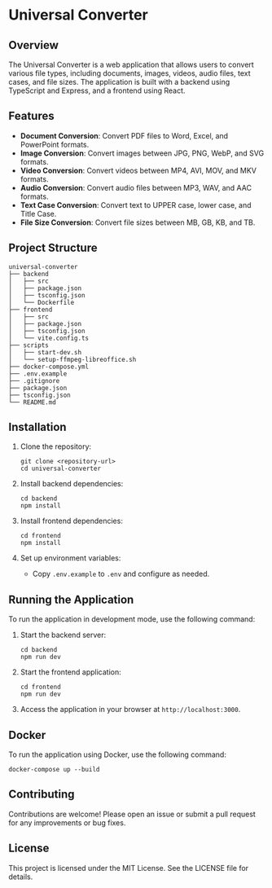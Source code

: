 # Universal Converter

## Overview
The Universal Converter is a web application that allows users to convert various file types, including documents, images, videos, audio files, text cases, and file sizes. The application is built with a backend using TypeScript and Express, and a frontend using React.

## Features
- **Document Conversion**: Convert PDF files to Word, Excel, and PowerPoint formats.
- **Image Conversion**: Convert images between JPG, PNG, WebP, and SVG formats.
- **Video Conversion**: Convert videos between MP4, AVI, MOV, and MKV formats.
- **Audio Conversion**: Convert audio files between MP3, WAV, and AAC formats.
- **Text Case Conversion**: Convert text to UPPER case, lower case, and Title Case.
- **File Size Conversion**: Convert file sizes between MB, GB, KB, and TB.

## Project Structure
```
universal-converter
├── backend
│   ├── src
│   ├── package.json
│   ├── tsconfig.json
│   └── Dockerfile
├── frontend
│   ├── src
│   ├── package.json
│   ├── tsconfig.json
│   └── vite.config.ts
├── scripts
│   ├── start-dev.sh
│   └── setup-ffmpeg-libreoffice.sh
├── docker-compose.yml
├── .env.example
├── .gitignore
├── package.json
├── tsconfig.json
└── README.md
```

## Installation
1. Clone the repository:
   ```
   git clone <repository-url>
   cd universal-converter
   ```

2. Install backend dependencies:
   ```
   cd backend
   npm install
   ```

3. Install frontend dependencies:
   ```
   cd frontend
   npm install
   ```

4. Set up environment variables:
   - Copy `.env.example` to `.env` and configure as needed.

## Running the Application
To run the application in development mode, use the following command:

1. Start the backend server:
   ```
   cd backend
   npm run dev
   ```

2. Start the frontend application:
   ```
   cd frontend
   npm run dev
   ```

3. Access the application in your browser at `http://localhost:3000`.

## Docker
To run the application using Docker, use the following command:
```
docker-compose up --build
```

## Contributing
Contributions are welcome! Please open an issue or submit a pull request for any improvements or bug fixes.

## License
This project is licensed under the MIT License. See the LICENSE file for details.